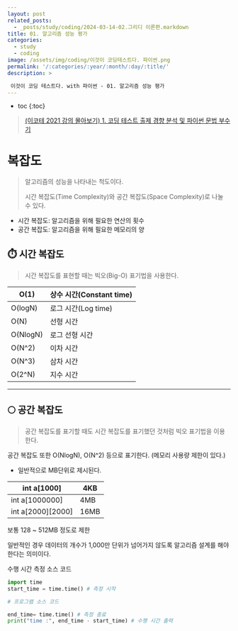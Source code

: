 ```yaml
---
layout: post
related_posts:
  - _posts/study/coding/2024-03-14-02.그리디 이론편.markdown
title: 01. 알고리즘 성능 평가
categories:
  - study
  - coding
image: /assets/img/coding/이것이 코딩테스트다. 파이썬.png
permalink: '/:categories/:year/:month/:day/:title/'
description: >

 이것이 코딩 테스트다. with 파이썬 - 01. 알고리즘 성능 평가
---
```


* toc
{:toc}

> [(이코테 2021 강의 몰아보기) 1. 코딩 테스트 출제 경향 분석 및 파이썬 문법 부수기](https://www.youtube.com/watch?v=m-9pAwq1o3w&list=PLRx0vPvlEmdAghTr5mXQxGpHjWqSz0dgC&index=1)

# 복잡도

> 알고리즘의 성능을 나타내는 척도이다.
>  
>시간 복잡도(Time Complexity)와 공간 복잡도(Space Complexity)로 나눌 수 있다.

- 시간 복잡도: 알고리즘을 위해 필요한 연산의 횟수
- 공간 복잡도: 알고리즘을 위해 필요한 메모리의 양

## ⏱️ 시간 복잡도

> 시간 복잡도를 표현할 때는 빅오(Big-O) 표기법을 사용한다.
> 

| O(1) | 상수 시간(Constant time) |
| --- | --- |
| O(logN) | 로그 시간(Log time) |
| O(N) | 선형 시간 |
| O(NlogN) | 로그 선형 시간 |
| O(N^2) | 이차 시간 |
| O(N^3) | 삼차 시간 |
| O(2^N) | 지수 시간 |

---

## 🌕 공간 복잡도


> 공간 복잡도를 표기할 때도 시간 복잡도를 표기했던 것처럼 빅오 표기법을 이용한다.

공간 복잡도 또한 O(NlogN), O(N^2) 등으로 표기한다. (메모리 사용량 제한이 있다.)

- 일반적으로 MB단위로 제시된다.


| int a[1000] | 4KB |
| --- | --- |
| int a[1000000] | 4MB |
| int a[2000][2000] | 16MB |

보통 128 ~ 512MB 정도로 제한

일반적인 경우 데이터의 개수가 1,000만 단위가 넘어가지 않도록 알고리즘 설계를 해야 한다는 의미이다.

수행 시간 측정 소스 코드

```python
import time
start_time = time.time() # 측정 시작

# 프로그램 소스 코드

end_time= time.time() # 측정 종료
print("time :", end_time - start_time) # 수행 시간 출력
```
